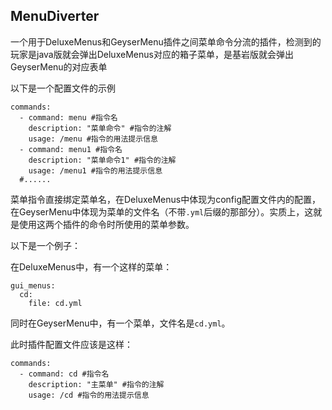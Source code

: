 MenuDiverter
---
一个用于DeluxeMenus和GeyserMenu插件之间菜单命令分流的插件，检测到的玩家是java版就会弹出DeluxeMenus对应的箱子菜单，是基岩版就会弹出GeyserMenu的对应表单

以下是一个配置文件的示例
```
commands:
  - command: menu #指令名
    description: "菜单命令" #指令的注解
    usage: /menu #指令的用法提示信息
  - command: menu1 #指令名
    description: "菜单命令1" #指令的注解
    usage: /menu1 #指令的用法提示信息
  #......
```
菜单指令直接绑定菜单名，在DeluxeMenus中体现为config配置文件内的配置，在GeyserMenu中体现为菜单的文件名（不带`.yml`后缀的那部分）。实质上，这就是使用这两个插件的命令时所使用的菜单参数。

以下是一个例子：

在DeluxeMenus中，有一个这样的菜单：
```
gui_menus:
  cd: 
    file: cd.yml
```
同时在GeyserMenu中，有一个菜单，文件名是`cd.yml`。

此时插件配置文件应该是这样：
```
commands:
  - command: cd #指令名
    description: "主菜单" #指令的注解
    usage: /cd #指令的用法提示信息
```